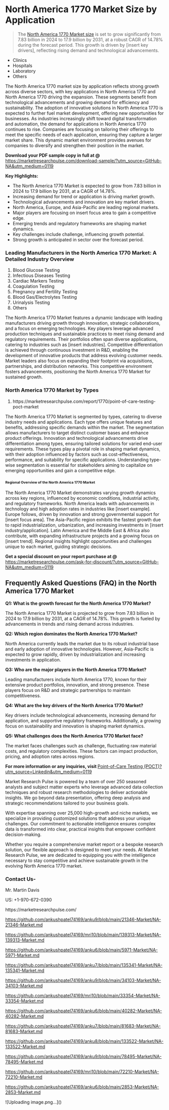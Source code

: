 <h1>North America 1770 Market&nbsp;Size by Application</h1><blockquote><p>The <a href="https://marketresearchpulse.com/download-sample/?utm_source=GitHub-NA&amp;utm_medium=0119">North America 1770 Market size</a> is set to grow significantly from 7.83 billion in 2024 to 17.9 billion by 2031, at a robust CAGR of 14.78% during the forecast period. This growth is driven by [insert key drivers], reflecting rising demand and technological advancements.</p></blockquote><ul><li>Clinics <li> Hospitals <li> Laboratory <li> Others</li></ul><p>The North America 1770 market size by application reflects strong growth across diverse sectors, with key applications in North America 1770 and North America 1770 driving the expansion. These segments benefit from technological advancements and growing demand for efficiency and sustainability. The adoption of innovative solutions in North America 1770 is expected to further fuel market development, offering new opportunities for businesses. As industries increasingly shift toward digital transformation and automation, the demand for applications in North America 1770 continues to rise. Companies are focusing on tailoring their offerings to meet the specific needs of each application, ensuring they capture a larger market share. This dynamic market environment provides avenues for companies to diversify and strengthen their position in the market.</p><p><strong>Download your PDF sample copy in full at @ </strong><a href="https://marketresearchpulse.com/download-sample/?utm_source=GitHub-NA&amp;utm_medium=0119">https://marketresearchpulse.com/download-sample/?utm_source=GitHub-NA&amp;utm_medium=0119</a></p><p><strong>Key Highlights: </strong></p><ul><li>The North America 1770 Market is expected to grow from 7.83 billion in 2024 to 17.9 billion by 2031, at a CAGR of 14.78%.</li><li>Increasing demand for trend or application is driving market growth.</li><li>Technological advancements and innovation are key market drivers.</li><li>North America, Europe, and Asia-Pacific are leading regional markets.</li><li>Major players are focusing on insert focus area to gain a competitive edge.</li><li>Emerging trends and regulatory frameworks are shaping market dynamics.</li><li>Key challenges include challenge, influencing growth potential.</li><li>Strong growth is anticipated in sector over the forecast period.</li></ul><h3>Leading Manufacturers in the North America 1770 Market: A Detailed Industry Overview</h3><ol><li>Blood Glucose Testing <li> Infectious Diseases Testing <li> Cardiac Markers Testing <li> Coagulation Testing <li> Pregnancy and Fertility Testing <li> Blood Gas/Electrolytes Testing <li> Urinalysis Testing <li> Others</li></ol><div class="flex max-w-full flex-col flex-grow"><div class="min-h-8 text-message flex w-full flex-col items-end gap-2 whitespace-normal break-words [.text-message+&amp;]:mt-5" dir="auto" data-message-author-role="assistant" data-message-id="fd8432e4-4910-450d-b182-61b7bfb0a01f" data-message-model-slug="gpt-4o"><div class="flex w-full flex-col gap-1 empty:hidden first:pt-[3px]"><div class="markdown prose w-full break-words dark:prose-invert light"><p>The North America 1770 Market features a dynamic landscape with leading manufacturers driving growth through innovation, strategic collaborations, and a focus on emerging technologies. Key players leverage advanced production techniques and sustainable practices to meet rising demand and regulatory requirements. Their portfolios often span diverse applications, catering to industries such as [insert industries]. Competitive differentiation is achieved through continuous investment in R&amp;D, enabling the development of innovative products that address evolving customer needs. Market leaders also focus on expanding their footprint via acquisitions, partnerships, and distribution networks. This competitive environment fosters advancements, positioning the North America 1770 Market for sustained growth.</p></div></div></div></div><h3>North America 1770 Market by Types</h3><ol><li>https://marketresearchpulse.com/report/1770/point-of-care-testing-poct-market</li></ol><div class="flex max-w-full flex-col flex-grow"><div class="min-h-8 text-message flex w-full flex-col items-end gap-2 whitespace-normal break-words [.text-message+&amp;]:mt-5" dir="auto" data-message-author-role="assistant" data-message-id="084470be-0bb7-4664-bddf-5156b4f41249" data-message-model-slug="gpt-4o-mini"><div class="flex w-full flex-col gap-1 empty:hidden first:pt-[3px]"><div class="markdown prose w-full break-words dark:prose-invert light"><p>The North America 1770 Market is segmented by types, catering to diverse industry needs and applications. Each type offers unique features and benefits, addressing specific demands within the market. The segmentation allows manufacturers to target distinct customer bases and enhance product offerings. Innovation and technological advancements drive differentiation among types, ensuring tailored solutions for varied end-user requirements. These types play a pivotal role in shaping market dynamics, with their adoption influenced by factors such as cost-effectiveness, performance, and suitability for specific applications. Understanding type-wise segmentation is essential for stakeholders aiming to capitalize on emerging opportunities and gain a competitive edge.</p></div></div></div></div><h3><span style="font-size: 11px;">Regional Overview of the North America 1770 Market</span></h3><div class="flex max-w-full flex-col flex-grow"><div class="min-h-8 text-message flex w-full flex-col items-end gap-2 whitespace-normal break-words [.text-message+&amp;]:mt-5" dir="auto" data-message-author-role="assistant" data-message-id="e9038762-ce64-4e30-91c9-9bd413514231" data-message-model-slug="gpt-4o-mini"><div class="flex w-full flex-col gap-1 empty:hidden first:pt-[3px]"><div class="markdown prose w-full break-words dark:prose-invert light"><p>The North America 1770 Market demonstrates varying growth dynamics across key regions, influenced by economic conditions, industrial activity, and regulatory frameworks. North America leads with advancements in technology and high adoption rates in industries like [insert example]. Europe follows, driven by innovation and strong governmental support for [insert focus area]. The Asia-Pacific region exhibits the fastest growth due to rapid industrialization, urbanization, and increasing investments in [insert industry/application]. Latin America and the Middle East &amp; Africa also contribute, with expanding infrastructure projects and a growing focus on [insert trend]. Regional insights highlight opportunities and challenges unique to each market, guiding strategic decisions.</p></div></div></div></div><p><strong>Get a special discount on your report purchase at @ </strong><a href="https://marketresearchpulse.com/ask-for-discount/?utm_source=GitHub-NA&amp;utm_medium=0119">https://marketresearchpulse.com/ask-for-discount/?utm_source=GitHub-NA&amp;utm_medium=0119</a></p><h2>Frequently Asked Questions (FAQ) in the North America 1770 Market</h2><p><strong>Q1: What is the growth forecast for the North America 1770 Market?</strong></p><p>The North America 1770 Market is projected to grow from 7.83 billion in 2024 to 17.9 billion by 2031, at a CAGR of 14.78%. This growth is fueled by advancements in trends and rising demand across industries.</p><p><strong>Q2: Which region dominates the North America 1770 Market?</strong></p><p>North America currently leads the market due to its robust industrial base and early adoption of innovative technologies. However, Asia-Pacific is expected to grow rapidly, driven by industrialization and increasing investments in application.</p><p><strong>Q3: Who are the major players in the North America 1770 Market?</strong></p><p>Leading manufacturers include North America 1770, known for their extensive product portfolios, innovation, and strong presence. These players focus on R&amp;D and strategic partnerships to maintain competitiveness.</p><p><strong>Q4: What are the key drivers of the North America 1770 Market?</strong></p><p>Key drivers include technological advancements, increasing demand for application, and supportive regulatory frameworks. Additionally, a growing focus on sustainability and innovation is shaping market dynamics.</p><p><strong>Q5: What challenges does the North America 1770 Market face?</strong></p><p>The market faces challenges such as challenge, fluctuating raw material costs, and regulatory complexities. These factors can impact production, pricing, and adoption rates across regions.</p><p><strong>For more information or any inquiries, visit&nbsp;</strong><a href="Point-of-Care Testing (POCT)?utm_source=Linkedin&utm_medium=0119">Point-of-Care Testing (POCT)?utm_source=Linkedin&utm_medium=0119</a></p><p>Market Research Pulse is powered by a team of over 250 seasoned analysts and subject matter experts who leverage advanced data collection techniques and robust research methodologies to deliver actionable insights. We go beyond data presentation, offering deep analysis and strategic recommendations tailored to your business goals.</p><p>With expertise spanning over 25,000 high-growth and niche markets, we specialize in providing customized solutions that address your unique challenges. Our commitment to actionable intelligence ensures complex data is transformed into clear, practical insights that empower confident decision-making.</p><p>Whether you require a comprehensive market report or a bespoke research solution, our flexible approach is designed to meet your needs. At Market Research Pulse, we are dedicated to equipping you with the intelligence necessary to stay competitive and achieve sustainable growth in the evolving North America 1770 market.</p><h3><strong>Contact Us-</strong></h3><p>Mr. Martin Davis</p><p>US: +1-970-672-0390</p><p>https://marketresearchpulse.com/</p><p><a href="https://github.com/ankushpatel74169/anku9/blob/main/21346-Market/NA-21346-Market.md">https://github.com/ankushpatel74169/anku9/blob/main/21346-Market/NA-21346-Market.md</a></p><p><a href="https://github.com/ankushpatel74169/mri10/blob/main/139313-Market/NA-139313-Market.md">https://github.com/ankushpatel74169/mri10/blob/main/139313-Market/NA-139313-Market.md</a></p><p><a href="https://github.com/ankushpatel74169/anku6/blob/main/5971-Market/NA-5971-Market.md">https://github.com/ankushpatel74169/anku6/blob/main/5971-Market/NA-5971-Market.md</a></p><p><a href="https://github.com/ankushpatel74169/anku7/blob/main/135341-Market/NA-135341-Market.md">https://github.com/ankushpatel74169/anku7/blob/main/135341-Market/NA-135341-Market.md</a></p><p><a href="https://github.com/ankushpatel74169/anku9/blob/main/34103-Market/NA-34103-Market.md">https://github.com/ankushpatel74169/anku9/blob/main/34103-Market/NA-34103-Market.md</a></p><p><a href="https://github.com/ankushpatel74169/mri10/blob/main/33354-Market/NA-33354-Market.md">https://github.com/ankushpatel74169/mri10/blob/main/33354-Market/NA-33354-Market.md</a></p><p><a href="https://github.com/ankushpatel74169/anku6/blob/main/40282-Market/NA-40282-Market.md">https://github.com/ankushpatel74169/anku6/blob/main/40282-Market/NA-40282-Market.md</a></p><p><a href="https://github.com/ankushpatel74169/anku7/blob/main/81683-Market/NA-81683-Market.md">https://github.com/ankushpatel74169/anku7/blob/main/81683-Market/NA-81683-Market.md</a></p><p><a href="https://github.com/ankushpatel74169/anku8/blob/main/133522-Market/NA-133522-Market.md">https://github.com/ankushpatel74169/anku8/blob/main/133522-Market/NA-133522-Market.md</a></p><p><a href="https://github.com/ankushpatel74169/anku9/blob/main/78495-Market/NA-78495-Market.md">https://github.com/ankushpatel74169/anku9/blob/main/78495-Market/NA-78495-Market.md</a></p><p><a href="https://github.com/ankushpatel74169/mri10/blob/main/72210-Market/NA-72210-Market.md">https://github.com/ankushpatel74169/mri10/blob/main/72210-Market/NA-72210-Market.md</a></p><p><a href="https://github.com/ankushpatel74169/anku6/blob/main/2853-Market/NA-2853-Market.md">https://github.com/ankushpatel74169/anku6/blob/main/2853-Market/NA-2853-Market.md</a></p>
![Uploading image.png…]()
